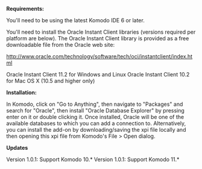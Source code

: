 **Requirements:**

You'll need to be using the latest Komodo IDE 6 or later.

You'll need to install the Oracle Instant Client libraries (versions required per platform are below). The Oracle Instant Client library is provided as a free downloadable file from the Oracle web site:

http://www.oracle.com/technology/software/tech/oci/instantclient/index.html

Oracle Instant Client 11.2 for Windows and Linux
Oracle Instant Client 10.2 for Mac OS X (10.5 and higher only)

**Installation:**

In Komodo, click on "Go to Anything", then navigate to "Packages" and search for "Oracle", then  install "Oracle Database Explorer" by pressing enter on it or double clicking it. Once installed, Oracle will be one of the available databases to which you can add a connection to. Alternatively, you can install the add-on by downloading/saving the xpi file locally and then opening this xpi file from Komodo's File > Open dialog.

**Updates**

Version 1.0.1: Support Komodo 10.*
Version 1.0.1: Support Komodo 11.*
